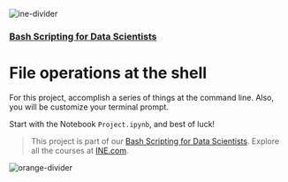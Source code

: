 ![ine-divider](https://user-images.githubusercontent.com/7065401/92672068-398e8080-f2ee-11ea-82d6-ad53f7feb5c0.png)

### [Bash Scripting for Data Scientists](https://my.ine.com/course/bash-scripting-for-data-scientists/3db142b4-a117-4d83-9588-dc0ed0d37d38)

# File operations at the shell

For this project, accomplish a series of things at the command line. Also, you will be customize your terminal prompt.

Start with the Notebook `Project.ipynb`, and best of luck!

> This project is part of our [Bash Scripting for Data Scientists](https://my.ine.com/course/bash-scripting-for-data-scientists/3db142b4-a117-4d83-9588-dc0ed0d37d38). Explore all the courses at [INE.com](https://ine.com/).

![orange-divider](https://user-images.githubusercontent.com/7065401/92672455-187a5f80-f2ef-11ea-890c-40be9474f7b7.png)
